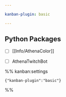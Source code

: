 ```yaml
---

kanban-plugin: basic

---
```


## Python Packages

- [ ] [[Info/AthenaColor]]
- [ ] AthenaTwitchBot




%% kanban:settings
```
{"kanban-plugin":"basic"}
```
%%